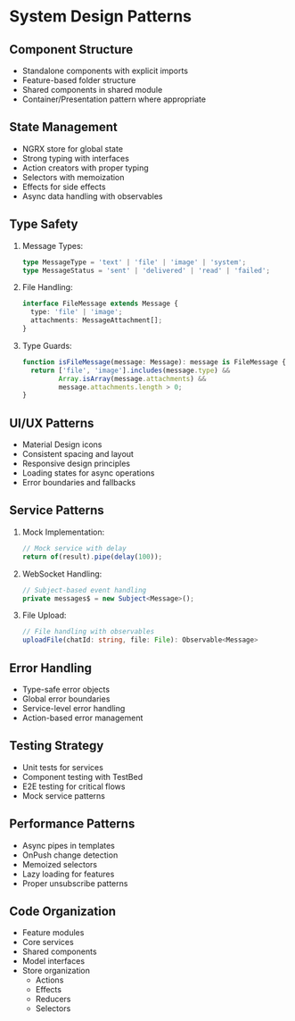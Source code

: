 # System Design Patterns

## Component Structure
- Standalone components with explicit imports
- Feature-based folder structure
- Shared components in shared module
- Container/Presentation pattern where appropriate

## State Management
- NGRX store for global state
- Strong typing with interfaces
- Action creators with proper typing
- Selectors with memoization
- Effects for side effects
- Async data handling with observables

## Type Safety
1. Message Types:
   ```typescript
   type MessageType = 'text' | 'file' | 'image' | 'system';
   type MessageStatus = 'sent' | 'delivered' | 'read' | 'failed';
   ```

2. File Handling:
   ```typescript
   interface FileMessage extends Message {
     type: 'file' | 'image';
     attachments: MessageAttachment[];
   }
   ```

3. Type Guards:
   ```typescript
   function isFileMessage(message: Message): message is FileMessage {
     return ['file', 'image'].includes(message.type) && 
            Array.isArray(message.attachments) && 
            message.attachments.length > 0;
   }
   ```

## UI/UX Patterns
- Material Design icons
- Consistent spacing and layout
- Responsive design principles
- Loading states for async operations
- Error boundaries and fallbacks

## Service Patterns
1. Mock Implementation:
   ```typescript
   // Mock service with delay
   return of(result).pipe(delay(100));
   ```

2. WebSocket Handling:
   ```typescript
   // Subject-based event handling
   private messages$ = new Subject<Message>();
   ```

3. File Upload:
   ```typescript
   // File handling with observables
   uploadFile(chatId: string, file: File): Observable<Message>
   ```

## Error Handling
- Type-safe error objects
- Global error boundaries
- Service-level error handling
- Action-based error management

## Testing Strategy
- Unit tests for services
- Component testing with TestBed
- E2E testing for critical flows
- Mock service patterns

## Performance Patterns
- Async pipes in templates
- OnPush change detection
- Memoized selectors
- Lazy loading for features
- Proper unsubscribe patterns

## Code Organization
- Feature modules
- Core services
- Shared components
- Model interfaces
- Store organization
  - Actions
  - Effects
  - Reducers
  - Selectors
